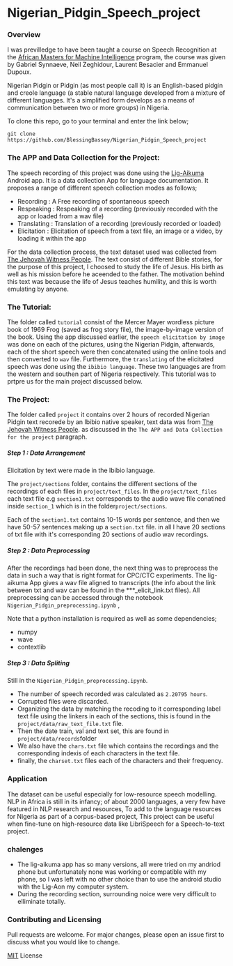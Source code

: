 # Nigerian_Pidgin_Speech_project

### Overview

I was previlledge to have been taught a course on Speech Recognition at the [African Masters for Machine Intelligence](https://aimsammi.org/) program, the course was given by Gabriel Synnaeve, Neil Zeghidour, Laurent Besacier and Emmanuel Dupoux.

Nigerian Pidgin or Pidgin (as most people call it) is an English-based pidgin and creole language (a stable natural language developed from a mixture of different languages. It's a simplified form develops as a means of communication between two or more groups) in Nigeria. 

To clone this repo, go to your terminal and enter the link below;

```git
git clone https://github.com/BlessingBassey/Nigerian_Pidgin_Speech_project
```
### The APP and Data Collection for the Project:

The speech recording of this project was done using the 
[Lig-Aikuma](https://lig-aikuma.imag.fr/tutorial/) Android app. It is a data collection App for language documentation. It proposes a range of different speech collection modes as follows;

- Recording : A Free recording of spontaneous speech
- Respeaking : Respeaking of a recording (previously recorded with the app or loaded from a wav file)
- Translating : Translation of a recording (previously recorded or loaded)
- Elicitation : Elicitation of speech from a text file, an image or a video, by loading it within the app

For the data collection process, the text dataset used was collected from [The Jehovah Witness People](https://www.jw.org/pcm/wetin-we-get/different-different-book/jesus/). The text consist of different Bible stories, for the purpose of this project, I choosed to study the life of Jesus. His birth as well as his mission before he aceended to the father. The motivation behind this text was because the life of Jesus teaches humility, and this is worth emulating by anyone. 

### The Tutorial:

The folder called `tutorial` consist of the Mercer Mayer wordless picture book of 1969 Frog (saved as frog story file), the image-by-image version of the book. Using the app discussed earlier, the `speech elicitation by image` was done on each of the pictures, using the Nigerian Pidgin, afterwards, each of the short speech were then concatenated using the online tools and then converted to `wav` file. Furthermore, the `translating` of the elicitated speech was done using the `ibibio language`. These two languages are from the western and southen part of Nigeria respectively. This tutorial was to prtpre us for the main project discussed below.

### The Project:

The folder called `project` it contains over 2 hours of recorded Nigerian Pidgin text recorede by an Ibibio native speaker, text data was from [The Jehovah Witness People](https://www.jw.org/pcm/wetin-we-get/different-different-book/jesus/). as discussed in the `The APP and Data Collection for the project` paragraph.

##### Step 1 : Data Arrangement
 Elicitation by text were made in the Ibibio language. 
 
 The `project/sections` folder, contains the different sections of the recordings of each files in `project/text_files`. In the `project/text_files` each text file e.g `section1.txt` corresponds to the audio wave file conatined inside `section_1` which is in the folder`project/sections`. 

 Each of the `section1.txt` contains 10-15 words per sentence, and then we have 50-57 sentences making up a `section.txt` file. in all I have 20 sections of txt file with it's corresponding 20 sections of audio wav recordings. 
 
 ##### Step 2 : Data Preprocessing
 
 After the recordings had been done, the next thing was to preprocess the data in such a way that is right format for CPC/CTC experiments. The lig-aikuma  App gives a wav file aligned to transcripts (the info about the link between txt and wav can be found in the ***_elicit_link.txt files). All preprocessing can be accessed through the notebook `Nigerian_Pidgin_preprocessing.ipynb` , 
 
 Note that a python installation is required as well as some dependencies;

- numpy
- wave
- contextlib


##### Step 3 : Data Spliting

Still in the `Nigerian_Pidgin_preprocessing.ipynb`.
- The number of speech recorded was calculated as `2.20795 hours`.
- Corrupted files were discarded.
- Organizing the data by matching the recoding to it corresponding label text file using the linkers in each of the sections, this is found in the `project/data/raw_text_file.txt` file.
- Then the date train, val and text set, this are found in `project/data/records`folder
- We also have the `chars.txt` file which contains the recordings and the corresponding indexis of each characters in the text file. 
- finally, the `charset.txt` files each of the characters and their frequency.

### Application

The dataset can be useful especially for low-resource speech modelling. NLP in Africa is still in its infancy; of about 2000 languages, a very few have  featured  in  NLP  research  and  resources, To add to the language  resources  for  Nigeria  as  part  of  a  corpus-based  project, This project can be useful when fine-tune on high-resource data like LibriSpeech for a Speech-to-text project. 

### chalenges
- The lig-aikuma app has so many versions, all were tried on my andriod phone but unfortunately none was working or compatible with my phone, so I was left with no other choice than to use the android studio with the Lig-Aon my computer system. 
- During the recording section, surrounding noice were very difficult to elliminate totally.

### Contributing and Licensing

Pull requests are welcome. For major changes, please open an issue first to discuss what you would like to change.

[MIT](https://choosealicense.com/licenses/mit/) License
